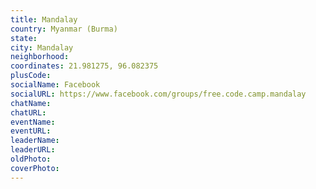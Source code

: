 ```yaml
---
title: Mandalay
country: Myanmar (Burma)
state: 
city: Mandalay
neighborhood: 
coordinates: 21.981275, 96.082375
plusCode:
socialName: Facebook
socialURL: https://www.facebook.com/groups/free.code.camp.mandalay
chatName:
chatURL:
eventName:
eventURL:
leaderName:
leaderURL:
oldPhoto: 
coverPhoto:
---
```

